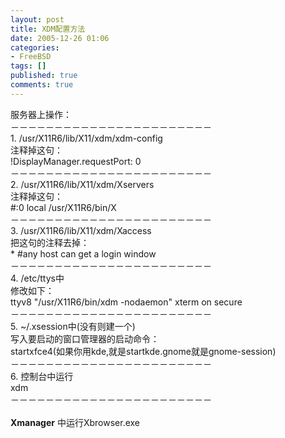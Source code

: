 ```yaml
---
layout: post
title: XDM配置方法
date: 2005-12-26 01:06
categories:
- FreeBSD
tags: []
published: true
comments: true
---
```

<p>服务器上操作： <br />－－－－－－－－－－－－－－－－－－－－－－－ <br />1. /usr/X11R6/lib/X11/xdm/xdm-config <br />注释掉这句： <br />!DisplayManager.requestPort: 0 <br />－－－－－－－－－－－－－－－－－－－－－－－ <br />2. /usr/X11R6/lib/X11/xdm/Xservers <br />注释掉这句： <br />#:0 local /usr/X11R6/bin/X <br />－－－－－－－－－－－－－－－－－－－－－－－ <br />3. /usr/X11R6/lib/X11/xdm/Xaccess <br />把这句的注释去掉： <br />* #any host can get a login window <br />－－－－－－－－－－－－－－－－－－－－－－－ <br />4. /etc/ttys中 <br />修改如下： <br />ttyv8 &quot;/usr/X11R6/bin/xdm -nodaemon&quot; xterm on secure <br />－－－－－－－－－－－－－－－－－－－－－－－ <br />5. ~/.xsession中(没有则建一个) <br />写入要启动的窗口管理器的启动命令： <br />startxfce4(如果你用kde,就是startkde.gnome就是gnome-session) <br />－－－－－－－－－－－－－－－－－－－－－－－ <br />6. 控制台中运行 <br />xdm <br />－－－－－－－－－－－－－－－－－－－－－－－ <br /><br /><span><b>Xmanager</b></span> 中运行Xbrowser.exe<span class="postsign"></span><span class="gensmall"></span></p>

